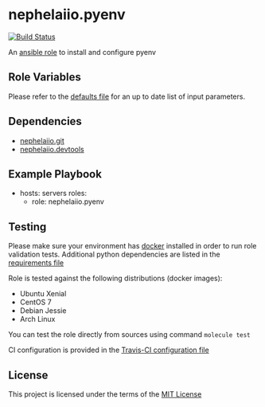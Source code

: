 nephelaiio.pyenv
=========

[![Build Status](https://travis-ci.org/nephelaiio/ansible-role-pyenv.svg?branch=master)](https://travis-ci.org/nephelaiio/ansible-role-pyenv)

An [ansible role](https://galaxy.ansible.com/nephelaiio/pyenv) to install and configure pyenv

Role Variables
--------------

Please refer to the [defaults file](/defaults/main.yml) for an up to date list of input parameters.

Dependencies
------------

* [nephelaiio.git](https://galaxy.ansible.com/nephelaiio/git)
* [nephelaiio.devtools](https://galaxy.ansible.com/nephelaiio/devtools)

Example Playbook
----------------

- hosts: servers
  roles:
     - role: nephelaiio.pyenv


Testing
-------

Please make sure your environment has [docker](https://www.docker.com) installed in order to run role validation tests. Additional python dependencies are listed in the [requirements file](/requirements.txt)

Role is tested against the following distributions (docker images):
  * Ubuntu Xenial
  * CentOS 7
  * Debian Jessie
  * Arch Linux

You can test the role directly from sources using command ` molecule test `

CI configuration is provided in the [Travis-CI configuration file](/travis.yml)

License
-------

This project is licensed under the terms of the [MIT License](/LICENSE)
